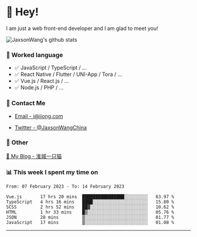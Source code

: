 # 👋 Hey!

I am just a web front-end developer and I am glad to meet you!

![JaxsonWang's github stats](https://github-readme-stats.vercel.app/api?username=JaxsonWang&&show_icons=true&&title_color=1abc9c&&icon_color=1abc9c)


### 📝 Worked language

- ✅ JavaScript / TypeScript / ...
- ✅ React Native / Flutter / UNI-App / Tora / ...
- ✅ Vue.js / React.js / ...
- ✅ Node.js / PHP / ...

### 📮 Contact Me

- [Email - i@iiong.com](mailto:i@iiong.com)

- [Twitter - @JaxsonWangChina](https://twitter.com/JaxsonWangChina)

### 🤪 Other

[📌 My Blog - 淮城一只猫](https://iiong.com)

### 📊 This week I spent my time on

<!--START_SECTION:waka-->

```text
From: 07 February 2023 - To: 14 February 2023

Vue.js       17 hrs 20 mins  ████████████████░░░░░░░░░   63.97 %
TypeScript   4 hrs 16 mins   ████░░░░░░░░░░░░░░░░░░░░░   15.80 %
SCSS         2 hrs 52 mins   ██▓░░░░░░░░░░░░░░░░░░░░░░   10.62 %
HTML         1 hr 33 mins    █▒░░░░░░░░░░░░░░░░░░░░░░░   05.76 %
JSON         28 mins         ▒░░░░░░░░░░░░░░░░░░░░░░░░   01.77 %
JavaScript   17 mins         ▒░░░░░░░░░░░░░░░░░░░░░░░░   01.08 %
```

<!--END_SECTION:waka-->

---
